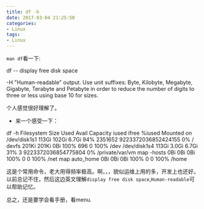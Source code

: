 ```yaml
---
title: df -h
date: 2017-03-04 21:25:50
categories:
- Linux
tags:
- Linux
---
```


`man df`看一下:

df -- display free disk space

-H  "Human-readable" output.  Use unit suffixes: Byte, Kilobyte, Megabyte, Gigabyte, Terabyte and Petabyte in order to reduce the number of digits to three or less using base 10 for sizes.

个人感觉很好理解了。

- 来一个感受一下：


df -h
Filesystem      Size   Used  Avail Capacity iused               ifree %iused  Mounted on
/dev/disk1s1   113Gi  102Gi  6.7Gi    94% 2351652 9223372036852424155    0%   /
devfs          201Ki  201Ki    0Bi   100%     696                   0  100%   /dev
/dev/disk1s4   113Gi  3.0Gi  6.7Gi    31%       3 9223372036854775804    0%   /private/var/vm
map -hosts       0Bi    0Bi    0Bi   100%       0                   0  100%   /net
map auto_home    0Bi    0Bi    0Bi   100%       0                   0  100%   /home

这是个常用命令，老大用得频率极高。啊，，，貌似运维上用的多，开发上也还好。以前总记不住，然后这边英文理解`display free disk space`,`Human-readable`可以帮助记忆。

总之，还是要学会看手册，看menu.